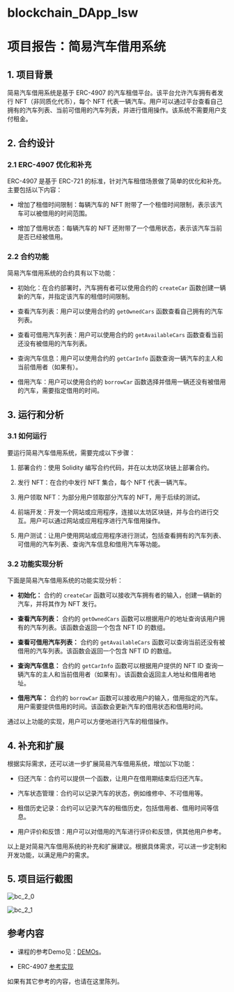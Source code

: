 # blockchain_DApp_lsw

# 项目报告：简易汽车借用系统

## 1. 项目背景

简易汽车借用系统是基于 ERC-4907 的汽车租借平台。该平台允许汽车拥有者发行 NFT（非同质化代币），每个 NFT 代表一辆汽车。用户可以通过平台查看自己拥有的汽车列表、当前可借用的汽车列表，并进行借用操作。该系统不需要用户支付租金。

## 2. 合约设计

### 2.1 ERC-4907 优化和补充

ERC-4907 是基于 ERC-721 的标准，针对汽车租借场景做了简单的优化和补充。主要包括以下内容：

- 增加了租借时间限制：每辆汽车的 NFT 附带了一个租借时间限制，表示该汽车可以被借用的时间范围。

- 增加了借用状态：每辆汽车的 NFT 还附带了一个借用状态，表示该汽车当前是否已经被借用。

### 2.2 合约功能

简易汽车借用系统的合约具有以下功能：

- 初始化：在合约部署时，汽车拥有者可以使用合约的 `createCar` 函数创建一辆新的汽车，并指定该汽车的租借时间限制。

- 查看汽车列表：用户可以使用合约的 `getOwnedCars` 函数查看自己拥有的汽车列表。

- 查看可借用汽车列表：用户可以使用合约的 `getAvailableCars` 函数查看当前还没有被借用的汽车列表。

- 查询汽车信息：用户可以使用合约的 `getCarInfo` 函数查询一辆汽车的主人和当前借用者（如果有）。

- 借用汽车：用户可以使用合约的 `borrowCar` 函数选择并借用一辆还没有被借用的汽车，需要指定借用的时间。

## 3. 运行和分析

### 3.1 如何运行

要运行简易汽车借用系统，需要完成以下步骤：

1. 部署合约：使用 Solidity 编写合约代码，并在以太坊区块链上部署合约。

2. 发行 NFT：在合约中发行 NFT 集合，每个 NFT 代表一辆汽车。

3. 用户领取 NFT：为部分用户领取部分汽车的 NFT，用于后续的测试。

4. 前端开发：开发一个网站或应用程序，连接以太坊区块链，并与合约进行交互。用户可以通过网站或应用程序进行汽车借用操作。

5. 用户测试：让用户使用网站或应用程序进行测试，包括查看拥有的汽车列表、可借用的汽车列表、查询汽车信息和借用汽车等功能。

### 3.2 功能实现分析

下面是简易汽车借用系统的功能实现分析：

- **初始化：** 合约的 `createCar` 函数可以接收汽车拥有者的输入，创建一辆新的汽车，并将其作为 NFT 发行。

- **查看汽车列表：** 合约的 `getOwnedCars` 函数可以根据用户的地址查询该用户拥有的汽车列表。该函数会返回一个包含 NFT ID 的数组。

- **查看可借用汽车列表：** 合约的 `getAvailableCars` 函数可以查询当前还没有被借用的汽车列表。该函数会返回一个包含 NFT ID 的数组。

- **查询汽车信息：** 合约的 `getCarInfo` 函数可以根据用户提供的 NFT ID 查询一辆汽车的主人和当前借用者（如果有）。该函数会返回主人地址和借用者地址。

- **借用汽车：** 合约的 `borrowCar` 函数可以接收用户的输入，借用指定的汽车。用户需要提供借用的时间。该函数会更新汽车的借用状态和借用时间。

通过以上功能的实现，用户可以方便地进行汽车的租借操作。

## 4. 补充和扩展

根据实际需求，还可以进一步扩展简易汽车借用系统，增加以下功能：

- 归还汽车：合约可以提供一个函数，让用户在借用期结束后归还汽车。

- 汽车状态管理：合约可以记录汽车的状态，例如维修中、不可借用等。

- 租借历史记录：合约可以记录汽车的租借历史，包括借用者、借用时间等信息。

- 用户评价和反馈：用户可以对借用的汽车进行评价和反馈，供其他用户参考。

以上是对简易汽车借用系统的补充和扩展建议。根据具体需求，可以进一步定制和开发功能，以满足用户的需求。


## 5. 项目运行截图

![bc_2_0](https://github.com/lsw7777/blockchain_DApp_lsw/assets/116267140/a413484a-5c5a-44f4-bd51-3296b1d9b56c)

![bc_2_1](https://github.com/lsw7777/blockchain_DApp_lsw/assets/116267140/d4802471-564b-4fc5-9ce5-58e1004fd044)


## 参考内容

- 课程的参考Demo见：[DEMOs](https://github.com/LBruyne/blockchain-course-demos)。

- ERC-4907 [参考实现](https://eips.ethereum.org/EIPS/eip-4907)

如果有其它参考的内容，也请在这里陈列。
